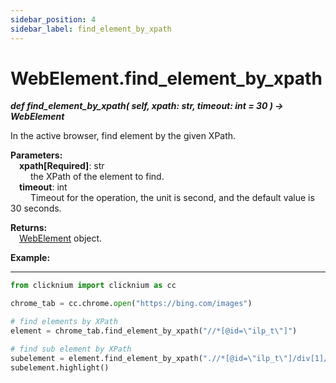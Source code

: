 ```yaml
---
sidebar_position: 4
sidebar_label: find_element_by_xpath
---
```

# WebElement.find_element_by_xpath
***def find_element_by_xpath(
        self,
        xpath: str,
        timeout: int = 30
    ) -> WebElement***  

In the active browser, find element by the given XPath.  

**Parameters:**  
    &emsp;**xpath[Required]**: str     
        &emsp;&emsp; the XPath of the element to find.   
    &emsp;**timeout**: int  
        &emsp;&emsp; Timeout for the operation, the unit is second, and the default value is 30 seconds.

**Returns:**  
    &emsp;[WebElement](./webelement/webelement.md) object.

**Example:**
***
```python
from clicknium import clicknium as cc

chrome_tab = cc.chrome.open("https://bing.com/images")

# find elements by XPath
element = chrome_tab.find_element_by_xpath("//*[@id=\"ilp_t\"]")

# find sub element by XPath
subelement = element.find_element_by_xpath(".//*[@id=\"ilp_t\"]/div[1]/div/*")
subelement.highlight()

```